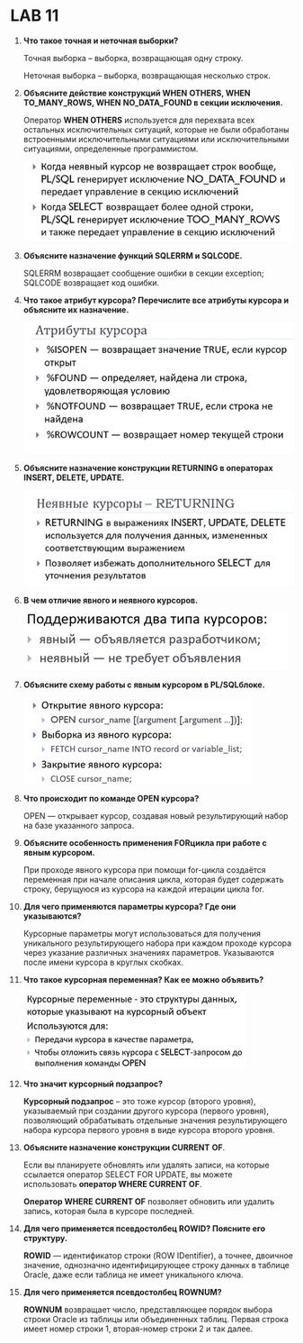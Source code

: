 # LAB 11

1. **Что такое точная и неточная выборки?**
    
    Точная выборка – выборка, возвращающая одну строку.
    
    Неточная выборка – выборка, возвращающая несколько строк.
    
2. **Объясните действие конструкций WHEN** **OTHERS, WHEN** **TO_MANY_ROWS, WHEN** **NO_DATA_FOUND в секции исключения.**
    
    Оператор **WHEN OTHERS** используется для перехвата всех остальных исключительных ситуаций, которые не были обработаны встроенными исключительными ситуациями или исключительными ситуациями, определенные программистом.
    
    ![Untitled](LAB%2011/Untitled.png)
    
3. **Объясните назначение функций SQLERRM и SQLCODE.**
    
    SQLERRM возвращает сообщение ошибки в секции exception; SQLCODE возвращает код ошибки.
    
4. **Что такое атрибут курсора? Перечислите все атрибуты курсора и объясните их назначение.**
    
    ![Untitled](LAB%2011/Untitled%201.png)
    
5. **Объясните назначение конструкции RETURNING в операторах INSERT, DELETE, UPDATE.**
    
    ![Untitled](LAB%2011/Untitled%202.png)
    
6. **В чем отличие явного и неявного курсоров.**
    
    ![Untitled](LAB%2011/Untitled%203.png)
    
7. **Объясните схему работы с явным курсором в PL/SQLблоке.**
    
    ![Untitled](LAB%2011/Untitled%204.png)
    
8. **Что происходит по команде OPEN курсора?**
    
    OPEN — открывает курсор, создавая новый результирующий набор на базе указанного запроса.
    
9. **Объясните особенность применения FORцикла при работе с явным курсором.**
    
    При проходе явного курсора при помощи for-цикла создаётся переменная при начале описания цикла, которая будет содержать строку, берущуюся из курсора на каждой итерации цикла for.
    
10. **Для чего применяются параметры курсора? Где они указываются?**
    
    Курсорные параметры могут использоваться для получения уникального результирующего набора при каждом проходе курсора через указание различных значениях параметров. Указываются после имени курсора в круглых скобках.
    
11. **Что такое курсорная переменная? Как ее можно объявить?**
    
    ![Untitled](LAB%2011/Untitled%205.png)
    
12. **Что значит курсорный подзапрос?**
    
    **Курсорный подзапрос** – это тоже курсор (второго уровня), указываемый при создании другого курсора (первого уровня), позволяющий обрабатывать отдельные значения результирующего набора курсора первого уровня в виде курсора второго уровня.
    
13. **Объясните назначение конструкции CURRENT** **OF**.
    
    Если вы планируете обновлять или удалять записи, на которые ссылается оператор SELECT FOR UPDATE, вы можете использовать **оператор WHERE CURRENT OF**.
    
    **Оператор WHERE CURRENT OF** позволяет обновить или удалить запись, которая была в курсоре последней.
    
14. **Для чего применяется псевдостолбец ROWID? Поясните его структуру.**
    
    **ROWID** — идентификатор строки (ROW IDentifier), а точнее, двоичное значение, однозначно идентифицирующее строку данных в таблице Oracle, даже если таблица не имеет уникального ключа.
    
15. **Для чего применяется псевдостолбец ROWNUM?**
    
    **ROWNUM** возвращает число, представляющее порядок выбора строки Oracle из таблицы или объединенных таблиц. Первая строка имеет номер строки 1, вторая-номер строки 2 и так далее.